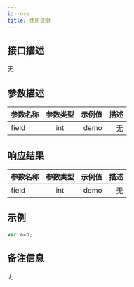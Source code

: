 ```yaml
---
id: use
title: 使用说明
---
```


## 接口描述
无
## 参数描述
|参数名称|参数类型|示例值|描述|
|:---|:---:|---:|---:|
|field|int|demo|无|
## 响应结果
|参数名称|参数类型|示例值|描述|
|:---|:---:|---:|---:|
|field|int|demo|无|
## 示例
```js
var a=b;
```
## 备注信息
无